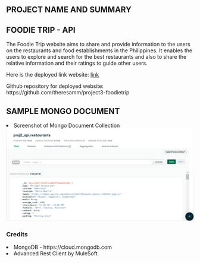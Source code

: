 <h2>PROJECT NAME AND SUMMARY</h2>

<h2>FOODIE TRIP - API</h2>

<p>The Foodie Trip website aims to share and provide information to the users on the restaurants and food establishments in the Philippines. It enables the users to explore and search for the best restaurants and also to share the relative information and their ratings to guide other users.</p>

<p>Here is the deployed link website: <a href ="https://theresamm.github.io/project3-foodietrip/">link</a></p>
<p>Github repository for deployed website: https://github.com/theresamm/project3-foodietrip</p>

<h2>SAMPLE MONGO DOCUMENT</h2>

<li>Screenshot of Mongo Document Collection</li>

<img src=images/mongo.jpg>

<h3>Credits</h3>
<li>MongoDB - https://cloud.mongodb.com</li>
<li>Advanced Rest Client by MuleSoft </li>


